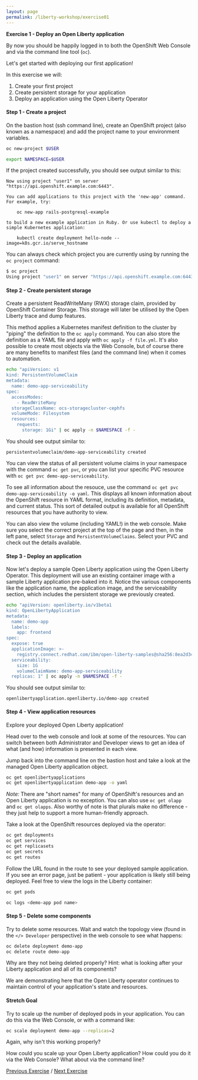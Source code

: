 ```yaml
---
layout: page
permalink: /liberty-workshop/exercise01
---
```

__Exercise 1 - Deploy an Open Liberty application__

By now you should be happily logged in to both the OpenShift Web Console and via the command line tool (`oc`).

Let's get started with deploying our first application!

In this exercise we will:
1. Create your first project
1. Create persistent storage for your application
1. Deploy an application using the Open Liberty Operator

#### Step 1 - Create a project
On the bastion host (ssh command line), create an OpenShift project (also known as a namespace) and add the project name to your environment variables.
```bash
oc new-project $USER

export NAMESPACE=$USER
```

If the project created successfully, you should see output similar to this:
```text
Now using project "user1" on server "https://api.openshift.example.com:6443".

You can add applications to this project with the 'new-app' command. For example, try:

    oc new-app rails-postgresql-example

to build a new example application in Ruby. Or use kubectl to deploy a simple Kubernetes application:

    kubectl create deployment hello-node --image=k8s.gcr.io/serve_hostname
```

You can always check which project you are currently using by running the `oc project` command:
```bash
$ oc project
Using project "user1" on server "https://api.openshift.example.com:6443".
```

#### Step 2 - Create persistent storage
Create a persistent ReadWriteMany (RWX) storage claim, provided by OpenShift Container Storage. This storage will later be utilised by the Open Liberty trace and dump features.

This method applies a Kubernetes manifest definition to the cluster by "piping" the definition to the `oc apply` command. You can also store the definition as a YAML file and apply with `oc apply -f file.yml`. It's also possible to create most objects via the Web Console, but of course there are many benefits to manifest files (and the command line) when it comes to automation.
```bash
echo "apiVersion: v1
kind: PersistentVolumeClaim
metadata:
  name: demo-app-serviceability
spec:
  accessModes:
    - ReadWriteMany
  storageClassName: ocs-storagecluster-cephfs
  volumeMode: Filesystem
  resources:
    requests:
      storage: 1Gi" | oc apply -n $NAMESPACE -f -
```

You should see output similar to:
```text
persistentvolumeclaim/demo-app-serviceability created
```

You can view the status of all persistent volume claims in your namespace with the command `oc get pvc`, or you can list your specific PVC resource with `oc get pvc demo-app-serviceability`.

To see all information about the resouce, use the command `oc get pvc demo-app-serviceability -o yaml`. This displays all known information about the OpenShift resource in YAML format, including its definition, metadata, and current status. This sort of detailed output is available for all OpenShift resources that you have authority to view.

You can also view the volume (including YAML!) in the web console. Make sure you select the correct project at the top of the page and then, in the left pane, select `Storage` and `PersistentVolumeClaims`. Select your PVC and check out the details available.

#### Step 3 - Deploy an application
Now let's deploy a sample Open Liberty application using the Open Liberty Operator. This deployment will use an existing container image with a sample Liberty application pre-baked into it. Notice the various components like the application name, the application image, and the serviceability section, which includes the persistent storage we previously created.
```bash
echo "apiVersion: openliberty.io/v1beta1
kind: OpenLibertyApplication
metadata:
  name: demo-app
  labels:
    app: frontend
spec:
  expose: true
  applicationImage: >-
    registry.connect.redhat.com/ibm/open-liberty-samples@sha256:8ea2d3405ff2829d93c5dda4dab5d695ea8ead34e804aaf6e39ea84f53a15ee4
  serviceability:
    size: 1G
    volumeClaimName: demo-app-serviceability
  replicas: 1" | oc apply -n $NAMESPACE -f -
```

You should see output similar to:
```text
openlibertyapplication.openliberty.io/demo-app created
```

#### Step 4 - View application resources
Explore your deployed Open Liberty application!

Head over to the web console and look at some of the resources. You can switch between both Administrator and Developer views to get an idea of what (and how) information is presented in each view.

Jump back into the command line on the bastion host and take a look at the managed Open Liberty application object.
```bash
oc get openlibertyapplications
oc get openlibertyapplication demo-app -o yaml
```

_Note:_ There are "short names" for many of OpenShift's resources and an Open Liberty application is no exception. You can also use `oc get olapp` and `oc get olapps`. Also worthy of note is that plurals make no difference - they just help to support a more human-friendly approach.

Take a look at the OpenShift resources deployed via the operator:
```bash
oc get deployments
oc get services
oc get replicasets
oc get secrets
oc get routes
```

Follow the URL found in the route to see your deployed sample application. If you see an error page, just be patient - your application is likely still being deployed. Feel free to view the logs in the Liberty container:
```bash
oc get pods

oc logs <demo-app pod name>
```

#### Step 5 - Delete some components
Try to delete some resources. Wait and watch the topology view (found in the `</> Developer` perspective) in the web console to see what happens:
```bash
oc delete deployment demo-app
oc delete route demo-app
```
Why are they not being deleted properly? Hint: what is looking after your Liberty application and all of its components?

We are demonstrating here that the Open Liberty operator continues to maintain control of your application's state and resources.

#### Stretch Goal
Try to scale up the number of deployed pods in your application. You can do this via the Web Console, or with a command like:
```bash
oc scale deployment demo-app --replicas=2
```
Again, why isn't this working properly?

How could you scale up your Open Liberty application? How could you do it via the Web Console? What about via the command line?


[Previous Exercise](setup) / [Next Exercise](exercise02)
